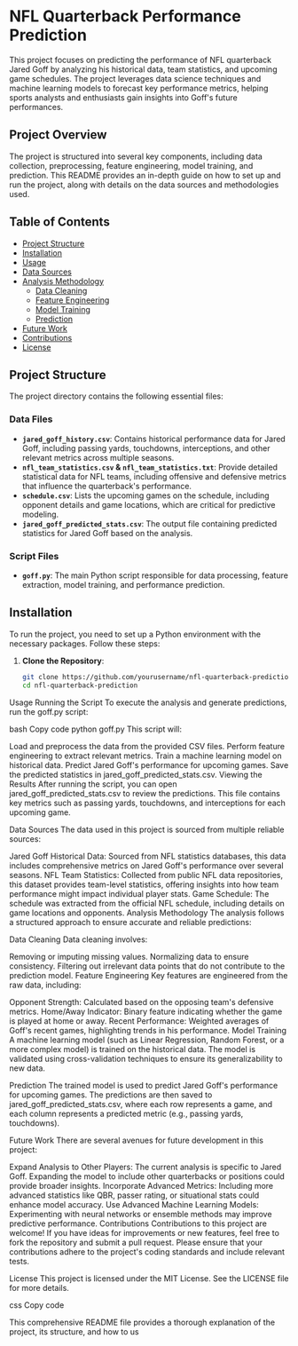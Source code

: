 # NFL Quarterback Performance Prediction

This project focuses on predicting the performance of NFL quarterback Jared Goff by analyzing his historical data, team statistics, and upcoming game schedules. The project leverages data science techniques and machine learning models to forecast key performance metrics, helping sports analysts and enthusiasts gain insights into Goff's future performances.

## Project Overview

The project is structured into several key components, including data collection, preprocessing, feature engineering, model training, and prediction. This README provides an in-depth guide on how to set up and run the project, along with details on the data sources and methodologies used.

## Table of Contents

- [Project Structure](#project-structure)
- [Installation](#installation)
- [Usage](#usage)
- [Data Sources](#data-sources)
- [Analysis Methodology](#analysis-methodology)
  - [Data Cleaning](#data-cleaning)
  - [Feature Engineering](#feature-engineering)
  - [Model Training](#model-training)
  - [Prediction](#prediction)
- [Future Work](#future-work)
- [Contributions](#contributions)
- [License](#license)

## Project Structure

The project directory contains the following essential files:

### Data Files

- **`jared_goff_history.csv`**: Contains historical performance data for Jared Goff, including passing yards, touchdowns, interceptions, and other relevant metrics across multiple seasons.
- **`nfl_team_statistics.csv` & `nfl_team_statistics.txt`**: Provide detailed statistical data for NFL teams, including offensive and defensive metrics that influence the quarterback's performance.
- **`schedule.csv`**: Lists the upcoming games on the schedule, including opponent details and game locations, which are critical for predictive modeling.
- **`jared_goff_predicted_stats.csv`**: The output file containing predicted statistics for Jared Goff based on the analysis.

### Script Files

- **`goff.py`**: The main Python script responsible for data processing, feature extraction, model training, and performance prediction.

## Installation

To run the project, you need to set up a Python environment with the necessary packages. Follow these steps:

1. **Clone the Repository**:
   ```bash
   git clone https://github.com/yourusername/nfl-quarterback-prediction.git
   cd nfl-quarterback-prediction

Usage
Running the Script
To execute the analysis and generate predictions, run the goff.py script:

bash
Copy code
python goff.py
This script will:

Load and preprocess the data from the provided CSV files.
Perform feature engineering to extract relevant metrics.
Train a machine learning model on historical data.
Predict Jared Goff's performance for upcoming games.
Save the predicted statistics in jared_goff_predicted_stats.csv.
Viewing the Results
After running the script, you can open jared_goff_predicted_stats.csv to review the predictions. This file contains key metrics such as passing yards, touchdowns, and interceptions for each upcoming game.

Data Sources
The data used in this project is sourced from multiple reliable sources:

Jared Goff Historical Data: Sourced from NFL statistics databases, this data includes comprehensive metrics on Jared Goff's performance over several seasons.
NFL Team Statistics: Collected from public NFL data repositories, this dataset provides team-level statistics, offering insights into how team performance might impact individual player stats.
Game Schedule: The schedule was extracted from the official NFL schedule, including details on game locations and opponents.
Analysis Methodology
The analysis follows a structured approach to ensure accurate and reliable predictions:

Data Cleaning
Data cleaning involves:

Removing or imputing missing values.
Normalizing data to ensure consistency.
Filtering out irrelevant data points that do not contribute to the prediction model.
Feature Engineering
Key features are engineered from the raw data, including:

Opponent Strength: Calculated based on the opposing team's defensive metrics.
Home/Away Indicator: Binary feature indicating whether the game is played at home or away.
Recent Performance: Weighted averages of Goff's recent games, highlighting trends in his performance.
Model Training
A machine learning model (such as Linear Regression, Random Forest, or a more complex model) is trained on the historical data. The model is validated using cross-validation techniques to ensure its generalizability to new data.

Prediction
The trained model is used to predict Jared Goff's performance for upcoming games. The predictions are then saved to jared_goff_predicted_stats.csv, where each row represents a game, and each column represents a predicted metric (e.g., passing yards, touchdowns).

Future Work
There are several avenues for future development in this project:

Expand Analysis to Other Players: The current analysis is specific to Jared Goff. Expanding the model to include other quarterbacks or positions could provide broader insights.
Incorporate Advanced Metrics: Including more advanced statistics like QBR, passer rating, or situational stats could enhance model accuracy.
Use Advanced Machine Learning Models: Experimenting with neural networks or ensemble methods may improve predictive performance.
Contributions
Contributions to this project are welcome! If you have ideas for improvements or new features, feel free to fork the repository and submit a pull request. Please ensure that your contributions adhere to the project's coding standards and include relevant tests.

License
This project is licensed under the MIT License. See the LICENSE file for more details.

css
Copy code

This comprehensive README file provides a thorough explanation of the project, its structure, and how to us
